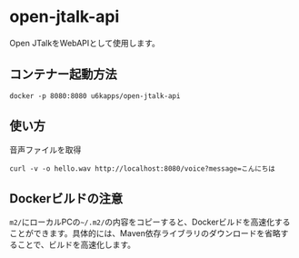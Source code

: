 # open-jtalk-api

Open JTalkをWebAPIとして使用します。

## コンテナー起動方法

```
docker -p 8080:8080 u6kapps/open-jtalk-api
```

## 使い方

音声ファイルを取得

```
curl -v -o hello.wav http://localhost:8080/voice?message=こんにちは
```

## Dockerビルドの注意

`m2/`にローカルPCの`~/.m2/`の内容をコピーすると、Dockerビルドを高速化することができます。具体的には、Maven依存ライブラリのダウンロードを省略することで、ビルドを高速化します。
